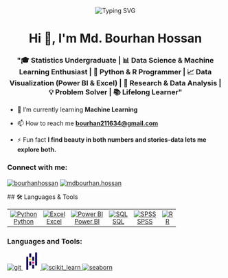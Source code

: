 <!-- HEADER BANNER -->
<p align="center">
  <img 
    src="https://readme-typing-svg.demolab.com?font=Fira+Code&size=24&pause=1000&color=00C47E&width=700&center=true&vCenter=true&lines=Hi+there%2C+I+am+Md.+Bourhan+Hossan!;Welcome+to+my+GitHub+profile+%F0%9F%91%8B;Data+Analysis+%7C+Statistics+%7C+Machine+Learning;Data+Science;Let%E2%80%99s+connect+%26+collaborate+%F0%9F%A4%9D;Thanks+for+visiting+my+profile+%F0%9F%99%8F" 
    alt="Typing SVG"
/>
</p>




<h1 align="center">Hi 👋, I'm Md. Bourhan Hossan</h1>
<h3 align="center">"🎓 Statistics Undergraduate | 📊 Data Science & Machine Learning Enthusiast | 🐍 Python & R Programmer | 📈 Data Visualization (Power BI & Excel) | 📂 Research & Data Analysis | 💡 Problem Solver | 📚 Lifelong Learner"</h3>

- 🌱 I’m currently learning **Machine Learning**

- 📫 How to reach me **bourhan211634@gmail.com**

- ⚡ Fun fact **I find beauty in both numbers and stories-data lets me explore both.**

<h3 align="left">Connect with me:</h3>
<p align="left">
<a href="https://linkedin.com/in/bourhanhossan" target="blank"><img align="center" src="https://raw.githubusercontent.com/rahuldkjain/github-profile-readme-generator/master/src/images/icons/Social/linked-in-alt.svg" alt="bourhanhossan" height="30" width="40" /></a>
<a href="https://fb.com/mdbourhan.hossan" target="blank"><img align="center" src="https://raw.githubusercontent.com/rahuldkjain/github-profile-readme-generator/master/src/images/icons/Social/facebook.svg" alt="mdbourhan.hossan" height="30" width="40" /></a>
</p>
## 🛠️ Languages & Tools

<table>
  <tr>
    <td align="center">
      <a href="https://www.python.org" target="_blank">
        <img src="https://img.icons8.com/color/48/000000/python.png" alt="Python"/><br>Python
      </a>
    </td>
    <td align="center">
      <a href="https://www.microsoft.com/microsoft-365/excel" target="_blank">
        <img src="https://img.icons8.com/color/48/000000/microsoft-excel-2019.png" alt="Excel"/><br>Excel
      </a>
    </td>
    <td align="center">
      <a href="https://powerbi.microsoft.com/" target="_blank">
        <img src="https://img.icons8.com/color/48/000000/power-bi.png" alt="Power BI"/><br>Power BI
      </a>
    </td>
    <td align="center">
      <a href="https://www.mysql.com/" target="_blank">
        <img src="https://img.icons8.com/fluency/48/000000/mysql-logo.png" alt="SQL"/><br>SQL
      </a>
    </td>
    <td align="center">
      <a href="https://www.ibm.com/products/spss-statistics" target="_blank">
        <img src="https://upload.wikimedia.org/wikipedia/commons/8/86/SPSS_logo.svg" alt="SPSS" width="60"/><br>SPSS
      </a>
    </td>
    <td align="center">
      <a href="https://www.r-project.org/" target="_blank">
        <img src="https://www.r-project.org/Rlogo.png" alt="R" width="48"/><br>R
      </a>
    </td>
  </tr>
</table>

<h3 align="left">Languages and Tools:</h3>
<p align="left"> <a href="https://git-scm.com/" target="_blank" rel="noreferrer"> <img src="https://www.vectorlogo.zone/logos/git-scm/git-scm-icon.svg" alt="git" width="40" height="40"/> </a> <a href="https://pandas.pydata.org/" target="_blank" rel="noreferrer"> <img src="https://raw.githubusercontent.com/devicons/devicon/2ae2a900d2f041da66e950e4d48052658d850630/icons/pandas/pandas-original.svg" alt="pandas" width="40" height="40"/> </a> <a href="https://scikit-learn.org/" target="_blank" rel="noreferrer"> <img src="https://upload.wikimedia.org/wikipedia/commons/0/05/Scikit_learn_logo_small.svg" alt="scikit_learn" width="40" height="40"/> </a> <a href="https://seaborn.pydata.org/" target="_blank" rel="noreferrer"> <img src="https://seaborn.pydata.org/_images/logo-mark-lightbg.svg" alt="seaborn" width="40" height="40"/> </a> </p>

